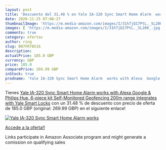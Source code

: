 ```yaml
---
layout: post
title: 'Descuento del 31.48 % en Yale IA-320 Sync Smart Home Alarm  works'
date: 2020-11-25 07:08:27
thumbnailImage: 'https://m.media-amazon.com/images/I/31h7jQ17PtL._SL200_.jpg'
images: [ 'https://m.media-amazon.com/images/I/31h7jQ17PtL._SL200_.jpg' ]
comments: true
category: ofertas
author: ring
slug: B07FR78X16
description:
actualPrice: 185.0 GBP
currency: GBP
price: 185.0
comparePrice: 269.99 GBP
inStock: true
prodname: 'Yale IA-320 Sync Smart Home Alarm  works with Alexa  Google & Philips Hue. 6-piece kit  Self-Monitored  Geofencing  200m range  integrates with Yale Smart Locks'
---
```


Tienes [Yale IA-320 Sync Smart Home Alarm  works with Alexa  Google & Philips Hue. 6-piece kit  Self-Monitored  Geofencing  200m range  integrates with Yale Smart Locks](https://www.amazon.co.uk/dp/B07FR78X16/?tag=tolees0a-21) con un 31.48 % de descuento con precio de oferta de 185.0 GBP (original: 269.99 GBP) en el siguiente enlace!

[![Yale IA-320 Sync Smart Home Alarm  works](https://m.media-amazon.com/images/I/31h7jQ17PtL._SL200_.jpg)](https://www.amazon.co.uk/dp/B07FR78X16/?tag=tolees0a-21)

[Accede a la oferta!!](https://www.amazon.co.uk/dp/B07FR78X16/?tag=tolees0a-21)

Links participate in Amazon Associate program and might generate a comission on qualifying sales


